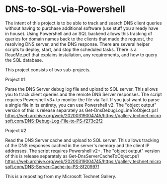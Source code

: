# DNS-to-SQL-via-Powershell

The intent of this project is to be able to track and search DNS client queries without having to purchase additional software (use stuff you already have in house).   Using Powershell and an SQL backend allows this tracking of queries for domain names back to the clients that made the request, the resolving DNS server, and the DNS response.  There are several helper scripts to deploy, start, and stop the scheduled tasks.  There is a ReadMe.pdf that explains installation, any requirements, and how to query the SQL database.

This project consists of two sub-projects. 

Project #1

Parse the DNS Server debug log file and upload to SQL server.  This allows you to track client queries and the remote DNS Server responses.  The script requires Powershell v3+ to monitor the file via Tail.  If you just want to parse a single file in its entirety, you can use Powershell v2.  The "object output" version of this is release separately as Get-DnsDebugLogLineToObject.ps1  https://web.archive.org/web/20200319004745/https://gallery.technet.microsoft.com/DNS-Debug-Log-File-to-PS-f273c2f2

Project #2

Read the DNS Server cache and upload to SQL server.  This allows tracking of the DNS responses cached in the server's memory and the client IP addresses.  The script requires Powershell v2+.  The "object output" version of this is release separately as Get-DnsServerCacheToObject.ps1   https://web.archive.org/web/20200319004745/https://gallery.technet.microsoft.com/DNS-Server-Cache-to-PS-8f20997f

This is a reposting from my Microsoft Technet Gallery.
